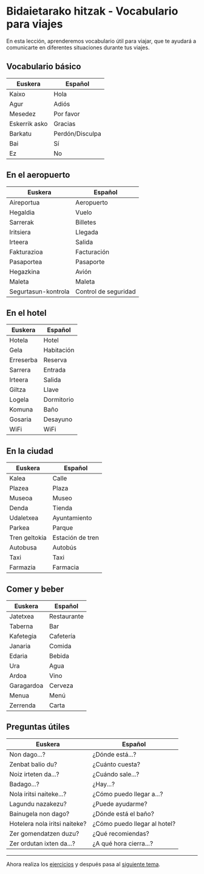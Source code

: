# Bidaietarako hitzak - Vocabulario para viajes

En esta lección, aprenderemos vocabulario útil para viajar, que te ayudará a comunicarte en diferentes situaciones durante tus viajes.

## Vocabulario básico
|Euskera|Español|
|-------|-------|
|Kaixo|Hola|
|Agur|Adiós|
|Mesedez|Por favor|
|Eskerrik asko|Gracias|
|Barkatu|Perdón/Disculpa|
|Bai|Sí|
|Ez|No|

## En el aeropuerto
|Euskera|Español|
|-------|-------|
|Aireportua|Aeropuerto|
|Hegaldia|Vuelo|
|Sarrerak|Billetes|
|Iritsiera|Llegada|
|Irteera|Salida|
|Fakturazioa|Facturación|
|Pasaportea|Pasaporte|
|Hegazkina|Avión|
|Maleta|Maleta|
|Segurtasun-kontrola|Control de seguridad|

## En el hotel
|Euskera|Español|
|-------|-------|
|Hotela|Hotel|
|Gela|Habitación|
|Erreserba|Reserva|
|Sarrera|Entrada|
|Irteera|Salida|
|Giltza|Llave|
|Logela|Dormitorio|
|Komuna|Baño|
|Gosaria|Desayuno|
|WiFi|WiFi|

## En la ciudad
|Euskera|Español|
|-------|-------|
|Kalea|Calle|
|Plazea|Plaza|
|Museoa|Museo|
|Denda|Tienda|
|Udaletxea|Ayuntamiento|
|Parkea|Parque|
|Tren geltokia|Estación de tren|
|Autobusa|Autobús|
|Taxi|Taxi|
|Farmazia|Farmacia|

## Comer y beber
|Euskera|Español|
|-------|-------|
|Jatetxea|Restaurante|
|Taberna|Bar|
|Kafetegia|Cafetería|
|Janaria|Comida|
|Edaria|Bebida|
|Ura|Agua|
|Ardoa|Vino|
|Garagardoa|Cerveza|
|Menua|Menú|
|Zerrenda|Carta|

## Preguntas útiles
|Euskera|Español|
|-------|-------|
|Non dago...?|¿Dónde está...?|
|Zenbat balio du?|¿Cuánto cuesta?|
|Noiz irteten da...?|¿Cuándo sale...?|
|Badago...?|¿Hay...?|
|Nola iritsi naiteke...?|¿Cómo puedo llegar a...?|
|Lagundu nazakezu?|¿Puede ayudarme?|
|Bainugela non dago?|¿Dónde está el baño?|
|Hotelera nola iritsi naiteke?|¿Cómo puedo llegar al hotel?|
|Zer gomendatzen duzu?|¿Qué recomiendas?|
|Zer ordutan ixten da...?|¿A qué hora cierra...?|


---

Ahora realiza los [ejercicios](https://leiremun.github.io/5_viajes/ejerciciosViajes.pdf) y después pasa al [siguiente tema](/6_gramatica/README.md).
